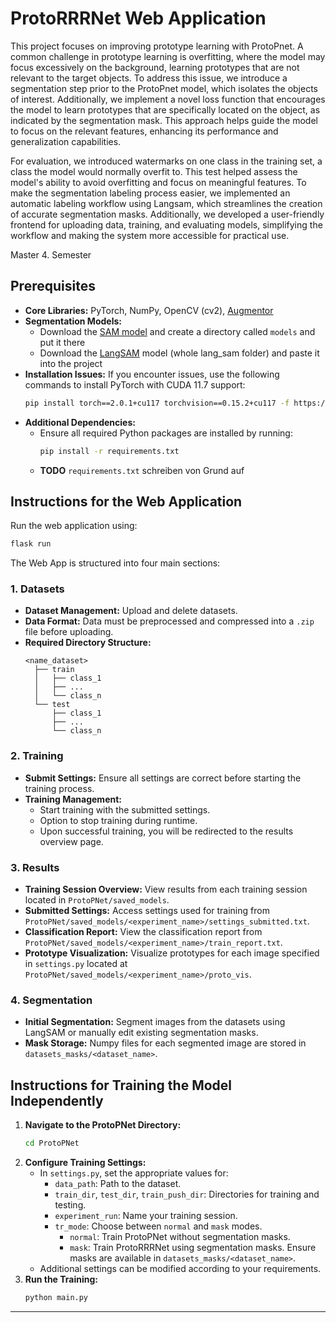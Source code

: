 # ProtoRRRNet Web Application

This project focuses on improving prototype learning with ProtoPnet. A common challenge in prototype learning is overfitting, where the model may focus excessively on the background, learning prototypes that are not relevant to the target objects. To address this issue, we introduce a segmentation step prior to the ProtoPnet model, which isolates the objects of interest. Additionally, we implement a novel loss function that encourages the model to learn prototypes that are specifically located on the object, as indicated by the segmentation mask. This approach helps guide the model to focus on the relevant features, enhancing its performance and generalization capabilities.

For evaluation, we introduced watermarks on one class in the training set, a class the model would normally overfit to. This test helped assess the model's ability to avoid overfitting and focus on meaningful features. To make the segmentation labeling process easier, we implemented an automatic labeling workflow using Langsam, which streamlines the creation of accurate segmentation masks. Additionally, we developed a user-friendly frontend for uploading data, training, and evaluating models, simplifying the workflow and making the system more accessible for practical use.

Master 4. Semester
## Prerequisites

- **Core Libraries:** PyTorch, NumPy, OpenCV (cv2), [Augmentor](https://github.com/mdbloice/Augmentor)
- **Segmentation Models:** 
  - Download the [SAM model](https://huggingface.co/spaces/abhishek/StableSAM/blob/main/sam_vit_h_4b8939.pth) and create a directory called `models` and put it there
  - Download the [LangSAM](https://github.com/luca-medeiros/lang-segment-anything/tree/main/lang_sam) model (whole lang_sam folder) and paste it into the project 
- **Installation Issues:** If you encounter issues, use the following commands to install PyTorch with CUDA 11.7 support:
  ```bash
  pip install torch==2.0.1+cu117 torchvision==0.15.2+cu117 -f https://download.pytorch.org/whl/torch_stable.html
  ```
- **Additional Dependencies:** 
  - Ensure all required Python packages are installed by running:
    ```bash
    pip install -r requirements.txt
    ```
  - **TODO** `requirements.txt` schreiben von Grund auf

## Instructions for the Web Application

Run the web application using:

```bash
flask run
```

The Web App is structured into four main sections:

### 1. Datasets

- **Dataset Management:** Upload and delete datasets.
- **Data Format:** Data must be preprocessed and compressed into a `.zip` file before uploading.
- **Required Directory Structure:**
  ```plaintext
  <name_dataset>
    ├── train
    │   ├── class_1
    │   ├── ...
    │   └── class_n
    └── test
        ├── class_1
        ├── ...
        └── class_n
  ```

### 2. Training

- **Submit Settings:** Ensure all settings are correct before starting the training process.
- **Training Management:** 
  - Start training with the submitted settings.
  - Option to stop training during runtime.
  - Upon successful training, you will be redirected to the results overview page.

### 3. Results

- **Training Session Overview:** View results from each training session located in `ProtoPNet/saved_models`.
- **Submitted Settings:** Access settings used for training from `ProtoPNet/saved_models/<experiment_name>/settings_submitted.txt`.
- **Classification Report:** View the classification report from `ProtoPNet/saved_models/<experiment_name>/train_report.txt`.
- **Prototype Visualization:** Visualize prototypes for each image specified in `settings.py` located at `ProtoPNet/saved_models/<experiment_name>/proto_vis`.

### 4. Segmentation

- **Initial Segmentation:** Segment images from the datasets using LangSAM or manually edit existing segmentation masks.
- **Mask Storage:** Numpy files for each segmented image are stored in `datasets_masks/<dataset_name>`.

## Instructions for Training the Model Independently

1. **Navigate to the ProtoPNet Directory:**
   ```bash
   cd ProtoPNet
   ```
2. **Configure Training Settings:**
   - In `settings.py`, set the appropriate values for:
     - `data_path`: Path to the dataset.
     - `train_dir`, `test_dir`, `train_push_dir`: Directories for training and testing.
     - `experiment_run`: Name your training session.
     - `tr_mode`: Choose between `normal` and `mask` modes.
       - `normal`: Train ProtoPNet without segmentation masks.
       - `mask`: Train ProtoRRRNet using segmentation masks. Ensure masks are available in `datasets_masks/<dataset_name>`.
   - Additional settings can be modified according to your requirements.
3. **Run the Training:**
   ```bash
   python main.py
   ```

---
